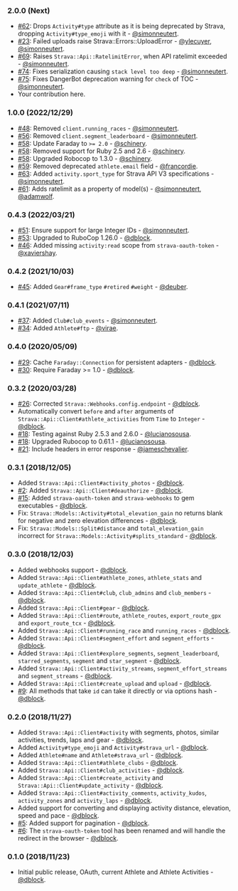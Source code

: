 ### 2.0.0 (Next)

* [#62](https://github.com/dblock/strava-ruby-client/pull/68): Drops `Activity#type` attribute as it is being deprecated by Strava, dropping `Activity#type_emoji` with it - [@simonneutert](https://github.com/simonneutert).
* [#23](https://github.com/dblock/strava-ruby-client/pull/23): Failed uploads raise Strava::Errors::UploadError - [@ylecuyer](https://github.com/ylecuyer), [@simonneutert](https://github.com/simonneutert).
* [#69](https://github.com/dblock/strava-ruby-client/pull/69): Raises `Strava::Api::RatelimitError`, when API ratelimit exceeded - [@simonneutert](https://github.com/simonneutert).
* [#74](https://github.com/dblock/strava-ruby-client/pull/74): Fixes serialization causing `stack level too deep` - [@simonneutert](https://github.com/simonneutert).
* [#75](https://github.com/dblock/strava-ruby-client/pull/75): Fixes DangerBot deprecation warning for `check` of TOC - [@simonneutert](https://github.com/simonneutert).
* Your contribution here.

### 1.0.0 (2022/12/29)

* [#48](https://github.com/dblock/strava-ruby-client/pull/55): Removed `client.running_races` - [@simonneutert](https://github.com/simonneutert).
* [#56](https://github.com/dblock/strava-ruby-client/pull/56): Removed `client.segment_leaderboard` - [@simonneutert](https://github.com/simonneutert).
* [#58](https://github.com/dblock/strava-ruby-client/pull/58): Update Faraday to `>= 2.0` - [@schinery](https://github.com/schinery).
* [#58](https://github.com/dblock/strava-ruby-client/pull/58): Removed support for Ruby 2.5 and 2.6 - [@schinery](https://github.com/schinery).
* [#58](https://github.com/dblock/strava-ruby-client/pull/58): Upgraded Robocop to 1.3.0 - [@schinery](https://github.com/schinery).
* [#59](https://github.com/dblock/strava-ruby-client/pull/59): Removed deprecated `athlete.email` field - [@francordie](https://github.com/francordie).
* [#63](https://github.com/dblock/strava-ruby-client/pull/63): Added `activity.sport_type` for Strava API V3 specifications - [@simonneutert](https://github.com/simonneutert).
* [#61](https://github.com/dblock/strava-ruby-client/pull/61): Adds ratelimit as a property of model(s) - [@simonneutert](https://github.com/simonneutert), [@adamwolf](https://github.com/adamwolf).

### 0.4.3 (2022/03/21)

* [#51](https://github.com/dblock/strava-ruby-client/pull/51): Ensure support for large Integer IDs - [@simonneutert](https://github.com/simonneutert).
* [#53](https://github.com/dblock/strava-ruby-client/pull/53): Upgraded to RuboCop 1.26.0 - [@dblock](https://github.com/dblock).
* [#46](https://github.com/dblock/strava-ruby-client/pull/46): Added missing `activity:read` scope from `strava-oauth-token` - [@xaviershay](https://github.com/xaviershay).

### 0.4.2 (2021/10/03)

* [#45](https://github.com/dblock/strava-ruby-client/pull/45): Added `Gear#frame_type` `#retired` `#weight` - [@deuber](https://github.com/deuber).

### 0.4.1 (2021/07/11)

* [#37](https://github.com/dblock/strava-ruby-client/pull/38): Added `Club#club_events` - [@simonneutert](https://github.com/simonneutert).
* [#34](https://github.com/dblock/strava-ruby-client/pull/34): Added `Athlete#ftp` - [@virae](https://github.com/virae).

### 0.4.0 (2020/05/09)

* [#29](https://github.com/dblock/strava-ruby-client/pull/29): Cache `Faraday::Connection` for persistent adapters - [@dblock](https://github.com/dblock).
* [#30](https://github.com/dblock/strava-ruby-client/pull/30): Require Faraday >= 1.0 - [@dblock](https://github.com/dblock).

### 0.3.2 (2020/03/28)

* [#26](https://github.com/dblock/strava-ruby-client/pull/26): Corrected `Strava::Webhooks.config.endpoint` - [@dblock](https://github.com/dblock).
* Automatically convert `before` and `after` arguments of `Strava::Api::Client#athlete_activities` from `Time` to `Integer` - [@dblock](https://github.com/dblock).
* [#18](https://github.com/dblock/strava-ruby-client/pull/18): Testing against Ruby 2.5.3 and 2.6.0 - [@lucianosousa](https://github.com/lucianosousa).
* [#18](https://github.com/dblock/strava-ruby-client/pull/18): Upgraded Rubocop to 0.61.1 - [@lucianosousa](https://github.com/lucianosousa).
* [#21](https://github.com/dblock/strava-ruby-client/pull/21): Include headers in error response - [@jameschevalier](https://github.com/jameschevalier).

### 0.3.1 (2018/12/05)

* Added `Strava::Api::Client#activity_photos` - [@dblock](https://github.com/dblock).
* [#2](https://github.com/dblock/strava-ruby-client/issues/2): Added `Strava::Api::Client#deauthorize` - [@dblock](https://github.com/dblock).
* [#15](https://github.com/dblock/strava-ruby-client/issues/15): Added `strava-oauth-token` and `strava-webhooks` to gem executables - [@dblock](https://github.com/dblock).
* Fix: `Strava::Models::Activity#total_elevation_gain` no returns blank for negative and zero elevation differences - [@dblock](https://github.com/dblock).
* Fix: `Strava::Models::Split#distance` and `total_elevation_gain` incorrect for `Strava::Models::Activity#splits_standard` - [@dblock](https://github.com/dblock).

### 0.3.0 (2018/12/03)

* Added webhooks support - [@dblock](https://github.com/dblock).
* Added `Strava::Api::Client#athlete_zones`, `athlete_stats` and `update_athlete` - [@dblock](https://github.com/dblock).
* Added `Strava::Api::Client#club`, `club_admins` and `club_members` - [@dblock](https://github.com/dblock).
* Added `Strava::Api::Client#gear` - [@dblock](https://github.com/dblock).
* Added `Strava::Api::Client#route`, `athlete_routes`, `export_route_gpx` and `export_route_tcx`  - [@dblock](https://github.com/dblock).
* Added `Strava::Api::Client#running_race` and `running_races`  - [@dblock](https://github.com/dblock).
* Added `Strava::Api::Client#segment_effort` and `segment_efforts`  - [@dblock](https://github.com/dblock).
* Added `Strava::Api::Client#explore_segments`, `segment_leaderboard`, `starred_segments`, `segment` and `star_segment`  - [@dblock](https://github.com/dblock).
* Added `Strava::Api::Client#activity_streams`, `segment_effort_streams` and `segment_streams`  - [@dblock](https://github.com/dblock).
* Added `Strava::Api::Client#create_upload` and `upload` - [@dblock](https://github.com/dblock).
* [#9](https://github.com/dblock/strava-ruby-client/issues/9): All methods that take `id` can take it directly or via options hash - [@dblock](https://github.com/dblock).

### 0.2.0 (2018/11/27)

* Added `Strava::Api::Client#activity` with segments, photos, similar activities, trends, laps and gear - [@dblock](https://github.com/dblock).
* Added `Activity#type_emoji` and `Activity#strava_url` - [@dblock](https://github.com/dblock).
* Added `Athlete#name` and `Athlete#strava_url` - [@dblock](https://github.com/dblock).
* Added `Strava::Api::Client#athlete_clubs` - [@dblock](https://github.com/dblock).
* Added `Strava::Api::Client#club_activities` - [@dblock](https://github.com/dblock).
* Added `Strava::Api::Client#create_activity` and `Strava::Api::Client#update_activity` - [@dblock](https://github.com/dblock).
* Added `Strava::Api::Client#activity_comments`, `activity_kudos`, `activity_zones` and `activity_laps` - [@dblock](https://github.com/dblock).
* Added support for converting and displaying activity distance, elevation, speed and pace - [@dblock](https://github.com/dblock).
* [#5](https://github.com/dblock/strava-ruby-client/issues/5): Added support for pagination - [@dblock](https://github.com/dblock).
* [#6](https://github.com/dblock/strava-ruby-client/issues/6): The `strava-oauth-token` tool has been renamed and will handle the redirect in the browser - [@dblock](https://github.com/dblock).

### 0.1.0 (2018/11/23)

* Initial public release, OAuth, current Athlete and Athlete Activities - [@dblock](https://github.com/dblock).
